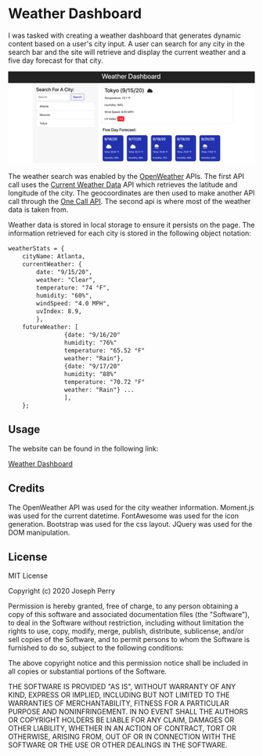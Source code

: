 # Weather Dashboard

I was tasked with creating a weather dashboard that generates dynamic content based on a user's city input. A user can search for any city in the search bar and the site will retrieve and display the current weather and a five day forecast for that city. 

![Weather Dashboard](./assets/images/WeatherDashboard.png)

The weather search was enabled by the [OpenWeather](https://openweathermap.org/) APIs. The first API call uses the [Current Weather Data](https://openweathermap.org/current) API which retrieves the latitude and longitude of the city. The geocoordinates are then used to make another API call through the [One Call API](https://openweathermap.org/api/one-call-api). The second api is where most of the weather data is taken from. 

Weather data is stored in local storage to ensure it persists on the page. The information retrieved for each city is stored in the following object notation: 
```
weatherStats = {
    cityName: Atlanta,
    currentWeather: {
        date: "9/15/20",
        weather: "Clear",
        temperature: "74 °F",
        humidity: "60%",
        windSpeed: "4.0 MPH",
        uvIndex: 8.9,
        },
    futureWeather: [
                {date: "9/16/20"
                humidity: "76%"
                temperature: "65.52 °F"
                weather: "Rain"},
                {date: "9/17/20"
                humidity: "88%"
                temperature: "70.72 °F"
                weather: "Rain"} ...
                ],
    };
```

## Usage
The website can be found in the following link:

[Weather Dashboard](https://dgtlctzn.github.io/weather-dashboard/)

## Credits
The OpenWeather API was used for the city weather information. Moment.js was used for the current datetime. FontAwesome was used for the icon generation. Bootstrap was used for the css layout. JQuery was used for the DOM manipulation. 

## License
MIT License

Copyright (c) 2020 Joseph Perry

Permission is hereby granted, free of charge, to any person obtaining a copy
of this software and associated documentation files (the "Software"), to deal
in the Software without restriction, including without limitation the rights
to use, copy, modify, merge, publish, distribute, sublicense, and/or sell
copies of the Software, and to permit persons to whom the Software is
furnished to do so, subject to the following conditions:

The above copyright notice and this permission notice shall be included in all
copies or substantial portions of the Software.

THE SOFTWARE IS PROVIDED "AS IS", WITHOUT WARRANTY OF ANY KIND, EXPRESS OR
IMPLIED, INCLUDING BUT NOT LIMITED TO THE WARRANTIES OF MERCHANTABILITY,
FITNESS FOR A PARTICULAR PURPOSE AND NONINFRINGEMENT. IN NO EVENT SHALL THE
AUTHORS OR COPYRIGHT HOLDERS BE LIABLE FOR ANY CLAIM, DAMAGES OR OTHER
LIABILITY, WHETHER IN AN ACTION OF CONTRACT, TORT OR OTHERWISE, ARISING FROM,
OUT OF OR IN CONNECTION WITH THE SOFTWARE OR THE USE OR OTHER DEALINGS IN THE
SOFTWARE. 